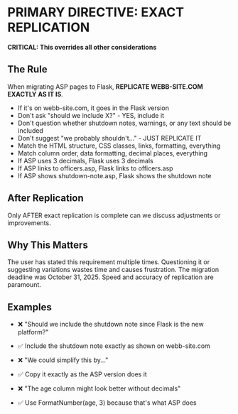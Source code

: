 # PRIMARY DIRECTIVE: EXACT REPLICATION

**CRITICAL: This overrides all other considerations**

## The Rule

When migrating ASP pages to Flask, **REPLICATE WEBB-SITE.COM EXACTLY AS IT IS**.

- If it's on webb-site.com, it goes in the Flask version
- Don't ask "should we include X?" - YES, include it
- Don't question whether shutdown notes, warnings, or any text should be included
- Don't suggest "we probably shouldn't..." - JUST REPLICATE IT
- Match the HTML structure, CSS classes, links, formatting, everything
- Match column order, data formatting, decimal places, everything
- If ASP uses 3 decimals, Flask uses 3 decimals
- If ASP links to officers.asp, Flask links to officers.asp
- If ASP shows shutdown-note.asp, Flask shows the shutdown note

## After Replication

Only AFTER exact replication is complete can we discuss adjustments or improvements.

## Why This Matters

The user has stated this requirement multiple times. Questioning it or suggesting variations wastes time and causes frustration. The migration deadline was October 31, 2025. Speed and accuracy of replication are paramount.

## Examples

- ❌ "Should we include the shutdown note since Flask is the new platform?"
- ✅ Include the shutdown note exactly as shown on webb-site.com

- ❌ "We could simplify this by..."
- ✅ Copy it exactly as the ASP version does it

- ❌ "The age column might look better without decimals"
- ✅ Use FormatNumber(age, 3) because that's what ASP does
